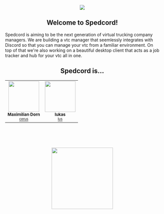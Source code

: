 <p align="center">
    <img src="https://media.spedcord.xyz/logo_transp.png"/>
</p>

<h2 align="center">Welcome to Spedcord!</h2>

Spedcord is aiming to be the next generation of virtual trucking company managers. We are building a vtc manager that seemlessly integrates with Discord so that you can manage your vtc from a familiar environment. On top of that we're also working on a beautiful desktop client that acts as a job tracker and hub for your vtc all in one.

<h2 align="center">Spedcord is...</h2>

<table>
  <tr>
    <td align="center"><a href="https://github.com/cerus"><img src="https://avatars.githubusercontent.com/u/46848982?v=4" width="100px;" alt=""/><br /><sub><b>Maximilian Dorn</b><br><sup>cerus</sup></sub></a></td>
    <td align="center"><a href="https://github.com/lus"><img src="https://avatars.githubusercontent.com/u/46935044?v=4" width="100px;" alt=""/><br /><sub><b>lukas</b><br><sup>lus</sup></sub></a></td>
  </tr>
</table>

<br><br><br>

<p align="center">
    <a href="https://discord.gg/jnTjWFP">
        <img width="200px" src="https://media.spedcord.xyz/join_discord.png?"/>
    </a>
</p>

